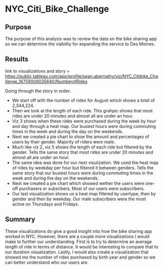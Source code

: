 # NYC_Citi_Bike_Challenge

## Purpose
The purpose of this analysis was to review the data on the bike sharing app so we can determine the viability for expanding the service to Des Moines.

## Results
link to visualizations and story = https://public.tableau.com/app/profile/sean.abernathy/viz/NYC_Citibike_Challenge_16759008035640/NumberofRides

Going through the story in order:
- We start off with the number of rides for August which shows a total of 2,344,224.
- Then we look at the length of each ride. This grahpic shows that most rides are under 20 minutes and almost all are under an hour.
- Viz 3 shows when these rides were purchased during the week by hour and day through a heat map. Our busiest hours were during commuting times in the week and during the day on the weekends.
- Next we created a pie chart to show the amount and percentages of users by their gender. Majority of riders were male.
- Much like viz 2, viz 5 shows the length of each ride but filtered by the gender. Tells the same story that most rides are under 20 minutes and almost all are under an hour.
- The same idea was done for our next visulization. We used the heat map of rides by weekday per hour but filtered it between genders. Tells the same story that our busiest hours were during commuting times in the week and during the day on the weekends.
- Next we created a pie chart which showed wether the users were one-off purchasers or subsribers. Most of our users were subscribers.
- Our last visualization shows us a heat map filtered by usertype, then by gender and then by weekday. Our male subscribers were the most active on Thursdays and Fridays.

## Summary
These visualizations do give a good insight into how the bike sharing app worked in NYC. However, there are a couple more visualizations I would make to further our understanding. First is to try to determine an average length of ride in terms of distance. It would be interesting to compare that to our duration visualization. Lastly, I would also create a visualization that showed me the number of rides purchased by birth year and gender so we can better understand who our users are.
